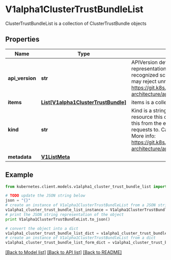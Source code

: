 # V1alpha1ClusterTrustBundleList

ClusterTrustBundleList is a collection of ClusterTrustBundle objects

## Properties
Name | Type | Description | Notes
------------ | ------------- | ------------- | -------------
**api_version** | **str** | APIVersion defines the versioned schema of this representation of an object. Servers should convert recognized schemas to the latest internal value, and may reject unrecognized values. More info: https://git.k8s.io/community/contributors/devel/sig-architecture/api-conventions.md#resources | [optional] 
**items** | [**List[V1alpha1ClusterTrustBundle]**](V1alpha1ClusterTrustBundle.md) | items is a collection of ClusterTrustBundle objects | 
**kind** | **str** | Kind is a string value representing the REST resource this object represents. Servers may infer this from the endpoint the kubernetes.client submits requests to. Cannot be updated. In CamelCase. More info: https://git.k8s.io/community/contributors/devel/sig-architecture/api-conventions.md#types-kinds | [optional] 
**metadata** | [**V1ListMeta**](V1ListMeta.md) |  | [optional] 

## Example

```python
from kubernetes.client.models.v1alpha1_cluster_trust_bundle_list import V1alpha1ClusterTrustBundleList

# TODO update the JSON string below
json = "{}"
# create an instance of V1alpha1ClusterTrustBundleList from a JSON string
v1alpha1_cluster_trust_bundle_list_instance = V1alpha1ClusterTrustBundleList.from_json(json)
# print the JSON string representation of the object
print V1alpha1ClusterTrustBundleList.to_json()

# convert the object into a dict
v1alpha1_cluster_trust_bundle_list_dict = v1alpha1_cluster_trust_bundle_list_instance.to_dict()
# create an instance of V1alpha1ClusterTrustBundleList from a dict
v1alpha1_cluster_trust_bundle_list_form_dict = v1alpha1_cluster_trust_bundle_list.from_dict(v1alpha1_cluster_trust_bundle_list_dict)
```
[[Back to Model list]](../README.md#documentation-for-models) [[Back to API list]](../README.md#documentation-for-api-endpoints) [[Back to README]](../README.md)


